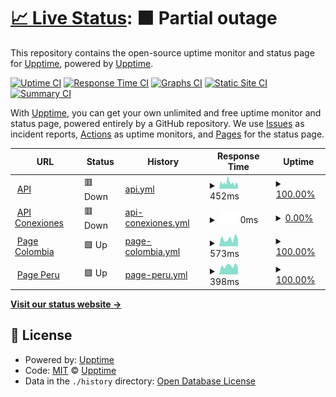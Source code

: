 # [📈 Live Status](https://status.pinbus.com): <!--live status--> **🟧 Partial outage**

This repository contains the open-source uptime monitor and status page for [Upptime](https://upptime.js.org), powered by [Upptime](https://github.com/upptime/upptime).

[![Uptime CI](https://github.com/carlosmathiasen/pinbus-status/workflows/Uptime%20CI/badge.svg)](https://github.com/carlosmathiasen/pinbus-status/actions?query=workflow%3A%22Uptime+CI%22)
[![Response Time CI](https://github.com/carlosmathiasen/pinbus-status/workflows/Response%20Time%20CI/badge.svg)](https://github.com/carlosmathiasen/pinbus-status/actions?query=workflow%3A%22Response+Time+CI%22)
[![Graphs CI](https://github.com/carlosmathiasen/pinbus-status/workflows/Graphs%20CI/badge.svg)](https://github.com/carlosmathiasen/pinbus-status/actions?query=workflow%3A%22Graphs+CI%22)
[![Static Site CI](https://github.com/carlosmathiasen/pinbus-status/workflows/Static%20Site%20CI/badge.svg)](https://github.com/carlosmathiasen/pinbus-status/actions?query=workflow%3A%22Static+Site+CI%22)
[![Summary CI](https://github.com/carlosmathiasen/pinbus-status/workflows/Summary%20CI/badge.svg)](https://github.com/carlosmathiasen/pinbus-status/actions?query=workflow%3A%22Summary+CI%22)

With [Upptime](https://upptime.js.org), you can get your own unlimited and free uptime monitor and status page, powered entirely by a GitHub repository. We use [Issues](https://github.com/upptime/upptime/issues) as incident reports, [Actions](https://github.com/carlosmathiasen/pinbus-status/actions) as uptime monitors, and [Pages](https://status.pinbus.com) for the status page.

<!--start: status pages-->
<!-- This summary is generated by Upptime (https://github.com/upptime/upptime) -->
<!-- Do not edit this manually, your changes will be overwritten -->
<!-- prettier-ignore -->
| URL | Status | History | Response Time | Uptime |
| --- | ------ | ------- | ------------- | ------ |
| <img alt="" src="https://icons.duckduckgo.com/ip3/api.pinbus.com.ico" height="13"> [API](https://api.pinbus.com) | 🟥 Down | [api.yml](https://github.com/carlosmathiasen/pinbus-status/commits/HEAD/history/api.yml) | <details><summary><img alt="Response time graph" src="./graphs/api/response-time-week.png" height="20"> 452ms</summary><br><a href="https://status.pinbus.com/history/api"><img alt="Response time 478" src="https://img.shields.io/endpoint?url=https%3A%2F%2Fraw.githubusercontent.com%2Fcarlosmathiasen%2Fpinbus-status%2FHEAD%2Fapi%2Fapi%2Fresponse-time.json"></a><br><a href="https://status.pinbus.com/history/api"><img alt="24-hour response time 345" src="https://img.shields.io/endpoint?url=https%3A%2F%2Fraw.githubusercontent.com%2Fcarlosmathiasen%2Fpinbus-status%2FHEAD%2Fapi%2Fapi%2Fresponse-time-day.json"></a><br><a href="https://status.pinbus.com/history/api"><img alt="7-day response time 452" src="https://img.shields.io/endpoint?url=https%3A%2F%2Fraw.githubusercontent.com%2Fcarlosmathiasen%2Fpinbus-status%2FHEAD%2Fapi%2Fapi%2Fresponse-time-week.json"></a><br><a href="https://status.pinbus.com/history/api"><img alt="30-day response time 447" src="https://img.shields.io/endpoint?url=https%3A%2F%2Fraw.githubusercontent.com%2Fcarlosmathiasen%2Fpinbus-status%2FHEAD%2Fapi%2Fapi%2Fresponse-time-month.json"></a><br><a href="https://status.pinbus.com/history/api"><img alt="1-year response time 483" src="https://img.shields.io/endpoint?url=https%3A%2F%2Fraw.githubusercontent.com%2Fcarlosmathiasen%2Fpinbus-status%2FHEAD%2Fapi%2Fapi%2Fresponse-time-year.json"></a></details> | <details><summary><a href="https://status.pinbus.com/history/api">100.00%</a></summary><a href="https://status.pinbus.com/history/api"><img alt="All-time uptime 99.95%" src="https://img.shields.io/endpoint?url=https%3A%2F%2Fraw.githubusercontent.com%2Fcarlosmathiasen%2Fpinbus-status%2FHEAD%2Fapi%2Fapi%2Fuptime.json"></a><br><a href="https://status.pinbus.com/history/api"><img alt="24-hour uptime 100.00%" src="https://img.shields.io/endpoint?url=https%3A%2F%2Fraw.githubusercontent.com%2Fcarlosmathiasen%2Fpinbus-status%2FHEAD%2Fapi%2Fapi%2Fuptime-day.json"></a><br><a href="https://status.pinbus.com/history/api"><img alt="7-day uptime 100.00%" src="https://img.shields.io/endpoint?url=https%3A%2F%2Fraw.githubusercontent.com%2Fcarlosmathiasen%2Fpinbus-status%2FHEAD%2Fapi%2Fapi%2Fuptime-week.json"></a><br><a href="https://status.pinbus.com/history/api"><img alt="30-day uptime 99.95%" src="https://img.shields.io/endpoint?url=https%3A%2F%2Fraw.githubusercontent.com%2Fcarlosmathiasen%2Fpinbus-status%2FHEAD%2Fapi%2Fapi%2Fuptime-month.json"></a><br><a href="https://status.pinbus.com/history/api"><img alt="1-year uptime 99.92%" src="https://img.shields.io/endpoint?url=https%3A%2F%2Fraw.githubusercontent.com%2Fcarlosmathiasen%2Fpinbus-status%2FHEAD%2Fapi%2Fapi%2Fuptime-year.json"></a></details>
| <img alt="" src="https://icons.duckduckgo.com/ip3/api-conexiones.pinbus.com.ico" height="13"> [API Conexiones](https://api-conexiones.pinbus.com) | 🟥 Down | [api-conexiones.yml](https://github.com/carlosmathiasen/pinbus-status/commits/HEAD/history/api-conexiones.yml) | <details><summary><img alt="Response time graph" src="./graphs/api-conexiones/response-time-week.png" height="20"> 0ms</summary><br><a href="https://status.pinbus.com/history/api-conexiones"><img alt="Response time 502" src="https://img.shields.io/endpoint?url=https%3A%2F%2Fraw.githubusercontent.com%2Fcarlosmathiasen%2Fpinbus-status%2FHEAD%2Fapi%2Fapi-conexiones%2Fresponse-time.json"></a><br><a href="https://status.pinbus.com/history/api-conexiones"><img alt="24-hour response time 0" src="https://img.shields.io/endpoint?url=https%3A%2F%2Fraw.githubusercontent.com%2Fcarlosmathiasen%2Fpinbus-status%2FHEAD%2Fapi%2Fapi-conexiones%2Fresponse-time-day.json"></a><br><a href="https://status.pinbus.com/history/api-conexiones"><img alt="7-day response time 0" src="https://img.shields.io/endpoint?url=https%3A%2F%2Fraw.githubusercontent.com%2Fcarlosmathiasen%2Fpinbus-status%2FHEAD%2Fapi%2Fapi-conexiones%2Fresponse-time-week.json"></a><br><a href="https://status.pinbus.com/history/api-conexiones"><img alt="30-day response time 0" src="https://img.shields.io/endpoint?url=https%3A%2F%2Fraw.githubusercontent.com%2Fcarlosmathiasen%2Fpinbus-status%2FHEAD%2Fapi%2Fapi-conexiones%2Fresponse-time-month.json"></a><br><a href="https://status.pinbus.com/history/api-conexiones"><img alt="1-year response time 0" src="https://img.shields.io/endpoint?url=https%3A%2F%2Fraw.githubusercontent.com%2Fcarlosmathiasen%2Fpinbus-status%2FHEAD%2Fapi%2Fapi-conexiones%2Fresponse-time-year.json"></a></details> | <details><summary><a href="https://status.pinbus.com/history/api-conexiones">0.00%</a></summary><a href="https://status.pinbus.com/history/api-conexiones"><img alt="All-time uptime 41.12%" src="https://img.shields.io/endpoint?url=https%3A%2F%2Fraw.githubusercontent.com%2Fcarlosmathiasen%2Fpinbus-status%2FHEAD%2Fapi%2Fapi-conexiones%2Fuptime.json"></a><br><a href="https://status.pinbus.com/history/api-conexiones"><img alt="24-hour uptime 0.00%" src="https://img.shields.io/endpoint?url=https%3A%2F%2Fraw.githubusercontent.com%2Fcarlosmathiasen%2Fpinbus-status%2FHEAD%2Fapi%2Fapi-conexiones%2Fuptime-day.json"></a><br><a href="https://status.pinbus.com/history/api-conexiones"><img alt="7-day uptime 0.00%" src="https://img.shields.io/endpoint?url=https%3A%2F%2Fraw.githubusercontent.com%2Fcarlosmathiasen%2Fpinbus-status%2FHEAD%2Fapi%2Fapi-conexiones%2Fuptime-week.json"></a><br><a href="https://status.pinbus.com/history/api-conexiones"><img alt="30-day uptime 0.00%" src="https://img.shields.io/endpoint?url=https%3A%2F%2Fraw.githubusercontent.com%2Fcarlosmathiasen%2Fpinbus-status%2FHEAD%2Fapi%2Fapi-conexiones%2Fuptime-month.json"></a><br><a href="https://status.pinbus.com/history/api-conexiones"><img alt="1-year uptime 0.00%" src="https://img.shields.io/endpoint?url=https%3A%2F%2Fraw.githubusercontent.com%2Fcarlosmathiasen%2Fpinbus-status%2FHEAD%2Fapi%2Fapi-conexiones%2Fuptime-year.json"></a></details>
| <img alt="" src="https://icons.duckduckgo.com/ip3/pinbus.com.ico" height="13"> [Page Colombia](https://pinbus.com) | 🟩 Up | [page-colombia.yml](https://github.com/carlosmathiasen/pinbus-status/commits/HEAD/history/page-colombia.yml) | <details><summary><img alt="Response time graph" src="./graphs/page-colombia/response-time-week.png" height="20"> 573ms</summary><br><a href="https://status.pinbus.com/history/page-colombia"><img alt="Response time 453" src="https://img.shields.io/endpoint?url=https%3A%2F%2Fraw.githubusercontent.com%2Fcarlosmathiasen%2Fpinbus-status%2FHEAD%2Fapi%2Fpage-colombia%2Fresponse-time.json"></a><br><a href="https://status.pinbus.com/history/page-colombia"><img alt="24-hour response time 507" src="https://img.shields.io/endpoint?url=https%3A%2F%2Fraw.githubusercontent.com%2Fcarlosmathiasen%2Fpinbus-status%2FHEAD%2Fapi%2Fpage-colombia%2Fresponse-time-day.json"></a><br><a href="https://status.pinbus.com/history/page-colombia"><img alt="7-day response time 573" src="https://img.shields.io/endpoint?url=https%3A%2F%2Fraw.githubusercontent.com%2Fcarlosmathiasen%2Fpinbus-status%2FHEAD%2Fapi%2Fpage-colombia%2Fresponse-time-week.json"></a><br><a href="https://status.pinbus.com/history/page-colombia"><img alt="30-day response time 652" src="https://img.shields.io/endpoint?url=https%3A%2F%2Fraw.githubusercontent.com%2Fcarlosmathiasen%2Fpinbus-status%2FHEAD%2Fapi%2Fpage-colombia%2Fresponse-time-month.json"></a><br><a href="https://status.pinbus.com/history/page-colombia"><img alt="1-year response time 461" src="https://img.shields.io/endpoint?url=https%3A%2F%2Fraw.githubusercontent.com%2Fcarlosmathiasen%2Fpinbus-status%2FHEAD%2Fapi%2Fpage-colombia%2Fresponse-time-year.json"></a></details> | <details><summary><a href="https://status.pinbus.com/history/page-colombia">100.00%</a></summary><a href="https://status.pinbus.com/history/page-colombia"><img alt="All-time uptime 99.59%" src="https://img.shields.io/endpoint?url=https%3A%2F%2Fraw.githubusercontent.com%2Fcarlosmathiasen%2Fpinbus-status%2FHEAD%2Fapi%2Fpage-colombia%2Fuptime.json"></a><br><a href="https://status.pinbus.com/history/page-colombia"><img alt="24-hour uptime 100.00%" src="https://img.shields.io/endpoint?url=https%3A%2F%2Fraw.githubusercontent.com%2Fcarlosmathiasen%2Fpinbus-status%2FHEAD%2Fapi%2Fpage-colombia%2Fuptime-day.json"></a><br><a href="https://status.pinbus.com/history/page-colombia"><img alt="7-day uptime 100.00%" src="https://img.shields.io/endpoint?url=https%3A%2F%2Fraw.githubusercontent.com%2Fcarlosmathiasen%2Fpinbus-status%2FHEAD%2Fapi%2Fpage-colombia%2Fuptime-week.json"></a><br><a href="https://status.pinbus.com/history/page-colombia"><img alt="30-day uptime 99.85%" src="https://img.shields.io/endpoint?url=https%3A%2F%2Fraw.githubusercontent.com%2Fcarlosmathiasen%2Fpinbus-status%2FHEAD%2Fapi%2Fpage-colombia%2Fuptime-month.json"></a><br><a href="https://status.pinbus.com/history/page-colombia"><img alt="1-year uptime 99.89%" src="https://img.shields.io/endpoint?url=https%3A%2F%2Fraw.githubusercontent.com%2Fcarlosmathiasen%2Fpinbus-status%2FHEAD%2Fapi%2Fpage-colombia%2Fuptime-year.json"></a></details>
| <img alt="" src="https://icons.duckduckgo.com/ip3/pinbus.pe.ico" height="13"> [Page Peru](https://pinbus.pe) | 🟩 Up | [page-peru.yml](https://github.com/carlosmathiasen/pinbus-status/commits/HEAD/history/page-peru.yml) | <details><summary><img alt="Response time graph" src="./graphs/page-peru/response-time-week.png" height="20"> 398ms</summary><br><a href="https://status.pinbus.com/history/page-peru"><img alt="Response time 420" src="https://img.shields.io/endpoint?url=https%3A%2F%2Fraw.githubusercontent.com%2Fcarlosmathiasen%2Fpinbus-status%2FHEAD%2Fapi%2Fpage-peru%2Fresponse-time.json"></a><br><a href="https://status.pinbus.com/history/page-peru"><img alt="24-hour response time 321" src="https://img.shields.io/endpoint?url=https%3A%2F%2Fraw.githubusercontent.com%2Fcarlosmathiasen%2Fpinbus-status%2FHEAD%2Fapi%2Fpage-peru%2Fresponse-time-day.json"></a><br><a href="https://status.pinbus.com/history/page-peru"><img alt="7-day response time 398" src="https://img.shields.io/endpoint?url=https%3A%2F%2Fraw.githubusercontent.com%2Fcarlosmathiasen%2Fpinbus-status%2FHEAD%2Fapi%2Fpage-peru%2Fresponse-time-week.json"></a><br><a href="https://status.pinbus.com/history/page-peru"><img alt="30-day response time 425" src="https://img.shields.io/endpoint?url=https%3A%2F%2Fraw.githubusercontent.com%2Fcarlosmathiasen%2Fpinbus-status%2FHEAD%2Fapi%2Fpage-peru%2Fresponse-time-month.json"></a><br><a href="https://status.pinbus.com/history/page-peru"><img alt="1-year response time 416" src="https://img.shields.io/endpoint?url=https%3A%2F%2Fraw.githubusercontent.com%2Fcarlosmathiasen%2Fpinbus-status%2FHEAD%2Fapi%2Fpage-peru%2Fresponse-time-year.json"></a></details> | <details><summary><a href="https://status.pinbus.com/history/page-peru">100.00%</a></summary><a href="https://status.pinbus.com/history/page-peru"><img alt="All-time uptime 99.05%" src="https://img.shields.io/endpoint?url=https%3A%2F%2Fraw.githubusercontent.com%2Fcarlosmathiasen%2Fpinbus-status%2FHEAD%2Fapi%2Fpage-peru%2Fuptime.json"></a><br><a href="https://status.pinbus.com/history/page-peru"><img alt="24-hour uptime 100.00%" src="https://img.shields.io/endpoint?url=https%3A%2F%2Fraw.githubusercontent.com%2Fcarlosmathiasen%2Fpinbus-status%2FHEAD%2Fapi%2Fpage-peru%2Fuptime-day.json"></a><br><a href="https://status.pinbus.com/history/page-peru"><img alt="7-day uptime 100.00%" src="https://img.shields.io/endpoint?url=https%3A%2F%2Fraw.githubusercontent.com%2Fcarlosmathiasen%2Fpinbus-status%2FHEAD%2Fapi%2Fpage-peru%2Fuptime-week.json"></a><br><a href="https://status.pinbus.com/history/page-peru"><img alt="30-day uptime 100.00%" src="https://img.shields.io/endpoint?url=https%3A%2F%2Fraw.githubusercontent.com%2Fcarlosmathiasen%2Fpinbus-status%2FHEAD%2Fapi%2Fpage-peru%2Fuptime-month.json"></a><br><a href="https://status.pinbus.com/history/page-peru"><img alt="1-year uptime 100.00%" src="https://img.shields.io/endpoint?url=https%3A%2F%2Fraw.githubusercontent.com%2Fcarlosmathiasen%2Fpinbus-status%2FHEAD%2Fapi%2Fpage-peru%2Fuptime-year.json"></a></details>

<!--end: status pages-->

[**Visit our status website →**](https://status.pinbus.com)

## 📄 License

- Powered by: [Upptime](https://github.com/upptime/upptime)
- Code: [MIT](./LICENSE) © [Upptime](https://upptime.js.org)
- Data in the `./history` directory: [Open Database License](https://opendatacommons.org/licenses/odbl/1-0/)
